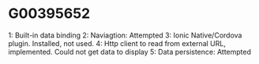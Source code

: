 # G00395652

1: Built-in data binding
2: Naviagtion: Attempted
3: Ionic Native/Cordova plugin. Installed, not used.
4: Http client to read from external URL, implemented. Could not get data to display
5: Data persistence: Attempted

